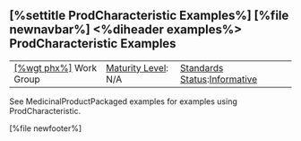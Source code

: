 \[%settitle ProdCharacteristic Examples%\]
\[%file newnavbar%\]
&lt;%diheader examples%&gt;
ProdCharacteristic Examples
---------------------------

|                                              |                                               |                                                                                        |
|----------------------------------------------|-----------------------------------------------|----------------------------------------------------------------------------------------|
| [\[%wgt phx%\]](%5B%wg%20phx%%5D) Work Group | [Maturity Level](versions.html#maturity): N/A | [Standards Status](versions.html#std-process):[Informative](versions.html#std-process) |

See MedicinalProductPackaged examples for examples using ProdCharacteristic.

\[%file newfooter%\]
